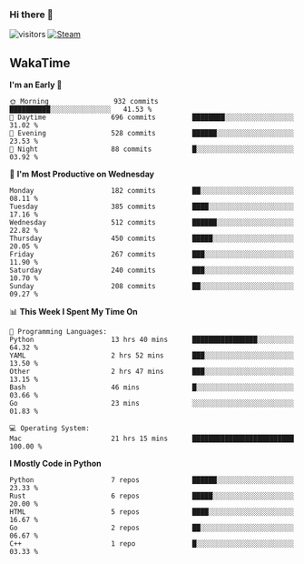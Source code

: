### Hi there 👋

![visitors](https://visitor-badge.glitch.me/badge?page_id=zhourunlai)
[![Steam](https://img.shields.io/badge/dynamic/json?url=https%3A%2F%2Fapi.swo.moe%2Fstats%2Fsteamgames%2F76561198285156854&query=count&color=0b1a37&label=Steam&labelColor=134375&logo=steam&suffix=+games&cacheSeconds=3600)](http://steamcommunity.com/profiles/76561198285156854)

## WakaTime
<!--START_SECTION:waka-->
**I'm an Early 🐤** 

```text
🌞 Morning                932 commits         ██████████░░░░░░░░░░░░░░░   41.53 % 
🌆 Daytime                696 commits         ████████░░░░░░░░░░░░░░░░░   31.02 % 
🌃 Evening                528 commits         ██████░░░░░░░░░░░░░░░░░░░   23.53 % 
🌙 Night                  88 commits          █░░░░░░░░░░░░░░░░░░░░░░░░   03.92 % 
```
📅 **I'm Most Productive on Wednesday** 

```text
Monday                   182 commits         ██░░░░░░░░░░░░░░░░░░░░░░░   08.11 % 
Tuesday                  385 commits         ████░░░░░░░░░░░░░░░░░░░░░   17.16 % 
Wednesday                512 commits         ██████░░░░░░░░░░░░░░░░░░░   22.82 % 
Thursday                 450 commits         █████░░░░░░░░░░░░░░░░░░░░   20.05 % 
Friday                   267 commits         ███░░░░░░░░░░░░░░░░░░░░░░   11.90 % 
Saturday                 240 commits         ███░░░░░░░░░░░░░░░░░░░░░░   10.70 % 
Sunday                   208 commits         ██░░░░░░░░░░░░░░░░░░░░░░░   09.27 % 
```


📊 **This Week I Spent My Time On** 

```text
💬 Programming Languages: 
Python                   13 hrs 40 mins      ████████████████░░░░░░░░░   64.32 % 
YAML                     2 hrs 52 mins       ███░░░░░░░░░░░░░░░░░░░░░░   13.50 % 
Other                    2 hrs 47 mins       ███░░░░░░░░░░░░░░░░░░░░░░   13.15 % 
Bash                     46 mins             █░░░░░░░░░░░░░░░░░░░░░░░░   03.66 % 
Go                       23 mins             ░░░░░░░░░░░░░░░░░░░░░░░░░   01.83 % 

💻 Operating System: 
Mac                      21 hrs 15 mins      █████████████████████████   100.00 % 
```

**I Mostly Code in Python** 

```text
Python                   7 repos             ██████░░░░░░░░░░░░░░░░░░░   23.33 % 
Rust                     6 repos             █████░░░░░░░░░░░░░░░░░░░░   20.00 % 
HTML                     5 repos             ████░░░░░░░░░░░░░░░░░░░░░   16.67 % 
Go                       2 repos             ██░░░░░░░░░░░░░░░░░░░░░░░   06.67 % 
C++                      1 repo              █░░░░░░░░░░░░░░░░░░░░░░░░   03.33 % 
```




<!--END_SECTION:waka-->
